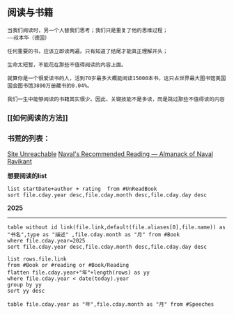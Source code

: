 ## 阅读与书籍

```ad-help
当我们阅读时，另一个人替我们思考；我们只是重复了他的思维过程；
——叔本华（德国）
```


```ad-note
任何重要的书，应该立即读两遍。只有知道了结尾才能真正理解开头；

生命太短暂，不能花在那些不值得阅读的内容上面。

就算你是一个很爱读书的人，活到70岁最多大概能阅读15000本书，这只占世界最大图书馆美国国会图书馆3800万册藏书的0.04%。

我们一生中能够阅读的书籍其实很少。因此，关键技能不是多读，而是跳过那些不值得读的内容
```

### [[如何阅读的方法]]


### 书荒的列表：
[Site Unreachable](https://sive.rs/book) 
[Naval's Recommended Reading — Almanack of Naval Ravikant](https://www.navalmanack.com/navals-recommended-reading)


**想要阅读的list**
```dataview
list startDate+author + rating  from #UnReadBook 
sort file.cday.year desc,file.cday.month desc,file.cday.day desc
```

**2025**
____
```dataview
table without id link(file.link,default(file.aliases[0],file.name)) as "书名",type as "描述" ,file.cday.month as "月" from #Book 
where file.cday.year=2025
sort file.cday.year desc,file.cday.month desc,file.cday.day desc
```


```dataview
list rows.file.link
from #Book or #reading or #Book/Reading
flatten file.cday.year+"年"+length(rows) as yy
where file.cday.year < date(today).year
group by yy
sort yy desc
```





```dataview
table file.cday.year as "年",file.cday.month as "月" from #Speeches 
```